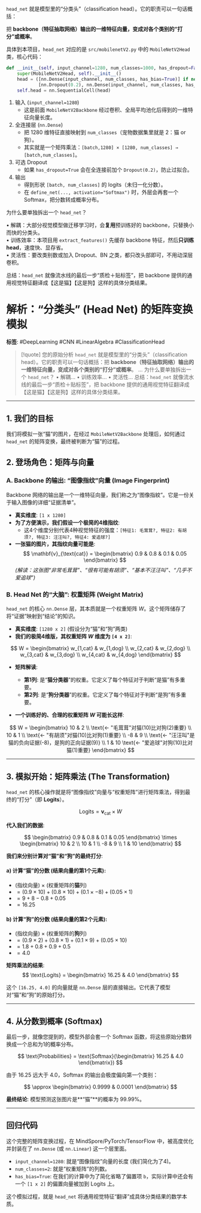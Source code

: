 `head_net` 就是模型里的“分类头”（classification head）。它的职责可以一句话概括：

把 **backbone（特征抽取网络）输出的一维特征向量，变成对各个类别的“打分”或概率**。

具体到本项目，`head_net` 对应的是 `src/mobilenetV2.py` 中的 `MobileNetV2Head` 类，核心代码：

```246:251:code/src/mobilenetV2.py
def __init__(self, input_channel=1280, num_classes=1000, has_dropout=False):
    super(MobileNetV2Head, self).__init__()
    head = ([nn.Dense(input_channel, num_classes, has_bias=True)] if not has_dropout else
            [nn.Dropout(0.2), nn.Dense(input_channel, num_classes, has_bias=True)])
    self.head = nn.SequentialCell(head)
```

1. 输入 (`input_channel=1280`)  
   - 这是前面 `MobileNetV2Backbone` 经过卷积、全局平均池化后得到的一维特征向量长度。  
2. 全连接层 (`nn.Dense`)  
   - 把 1280 维特征直接映射到 `num_classes`（宠物数据集里就是 2：猫 or 狗）。  
   - 其实就是一个矩阵乘法：`[batch,1280] × [1280, num_classes] → [batch,num_classes]`。  
3. 可选 Dropout  
   - 如果 `has_dropout=True` 会在全连接前加个 `Dropout(0.2)`，防止过拟合。  
4. 输出  
   - 得到形状 `[batch, num_classes]` 的 logits（未归一化分数）。  
   - 在 `define_net(..., activation="Softmax")` 时，外层会再套一个 Softmax，把分数转成概率分布。  

为什么要单独拆出一个 `head_net`？

• 解耦：大部分视觉模型做迁移学习时，会**复用**预训练好的 backbone，只替换小而快的分类头。  
• 训练效率：本项目用 `extract_features()` 先缓存 backbone 特征，然后**只训练 head**，速度快、显存省。  
• 灵活性：要改类别数或加入 Dropout、BN 之类，都只改头部即可，不用动深层卷积。  

总结：`head_net` 就像流水线的最后一步“质检＋贴标签”，把 backbone 提供的通用视觉特征翻译成【这是猫】【这是狗】这样的具体分类结果。

# 解析：“分类头” (Head Net) 的矩阵变换模拟

**标签**: #DeepLearning #CNN #LinearAlgebra #ClassificationHead

> [!quote] 您的原始分析
> `head_net` 就是模型里的“分类头”（classification head）。它的职责可以一句话概括：把 **backbone（特征抽取网络）输出的一维特征向量，变成对各个类别的“打分”或概率**。
> ...
> 为什么要单独拆出一个 `head_net`？
> • 解耦... • 训练效率... • 灵活性...
> 总结：`head_net` 就像流水线的最后一步“质检＋贴标签”，把 backbone 提供的通用视觉特征翻译成【这是猫】【这是狗】这样的具体分类结果。

---

## 1. 我们的目标

我们将模拟一张“猫”的图片，在经过 `MobileNetV2Backbone` 处理后，如何通过 `head_net` 的矩阵变换，最终被判断为“猫”的过程。

## 2. 登场角色：矩阵与向量

### A. Backbone 的输出: “图像指纹”向量 (Image Fingerprint)

Backbone 网络的输出是一个一维特征向量，我们称之为“图像指紋”。它是一份关于输入图像的详细“证据清单”。

- **真实维度**: `[1 x 1280]`
- **为了方便演示，我们假设一个极简的4维指纹**:
    - 这4个维度分别代表4种视觉特征的强度：`[特征1: 毛茸茸?, 特征2: 有胡须?, 特征3: 汪汪叫?, 特征4: 爱追球?]`
- **一张猫的图片，其指纹向量可能是**:
    $$ \mathbf{v}_{\text{cat}} = \begin{bmatrix} 0.9 & 0.8 & 0.1 & 0.05 \end{bmatrix} $$
    *(解读：这张图“非常毛茸茸”、“很有可能有胡须”、“基本不汪汪叫”、“几乎不爱追球”)*

### B. Head Net 的“大脑”: 权重矩阵 (Weight Matrix)

`head_net` 的核心 `nn.Dense` 层，其本质就是一个权重矩阵 $W$。这个矩阵储存了将“证据”映射到“结论”的知识。

- **真实维度**: `[1280 x 2]` (假设分为“猫”和“狗”两类)
- **我们的极简4维版，其权重矩阵 $W$ 维度为 `[4 x 2]`**:

$$
W = \begin{bmatrix}
w_{1,cat} & w_{1,dog} \\
w_{2,cat} & w_{2,dog} \\
w_{3,cat} & w_{3,dog} \\
w_{4,cat} & w_{4,dog}
\end{bmatrix}
$$

- **矩阵解读**:
    - **第1列**: 是“**猫分类器**”的权重。它定义了每个特征对于判断“是猫”有多重要。
    - **第2列**: 是“**狗分类器**”的权重。它定义了每个特征对于判断“是狗”有多重要。

- **一个训练好的、合理的权重矩阵 $W$ 可能长这样**:

$$
W = \begin{bmatrix}
10 & 2 \\  \text{<- "毛茸茸"对猫(10)比对狗(2)重要} \\
10 & 1 \\  \text{<- "有胡须"对猫(10)比对狗(1)重要} \\
-8 & 9 \\  \text{<- "汪汪叫"是猫的负向证据(-8)，是狗的正向证据(9)} \\
1  & 10   \text{<- "爱追球"对狗(10)比对猫(1)重要}
\end{bmatrix}
$$

---

## 3. 模拟开始：矩阵乘法 (The Transformation)

`head_net` 的核心操作就是将“图像指纹”向量与“权重矩阵”进行矩阵乘法，得到最终的“打分”（即 **Logits**）。

$$ \text{Logits} = \mathbf{v}_{\text{cat}} \times W $$

**代入我们的数据**:

$$
\begin{bmatrix} 0.9 & 0.8 & 0.1 & 0.05 \end{bmatrix} \times \begin{bmatrix} 10 & 2 \\ 10 & 1 \\ -8 & 9 \\ 1 & 10 \end{bmatrix}
$$

**我们来分别计算对“猫”和“狗”的最终打分**:

#### a) 计算“猫”的分数 (结果向量的第1个元素):
- (指纹向量) $\times$ (权重矩阵的**猫**列)
- $= (0.9 \times 10) + (0.8 \times 10) + (0.1 \times -8) + (0.05 \times 1)$
- $= 9 + 8 - 0.8 + 0.05$
- $= 16.25$

#### b) 计算“狗”的分数 (结果向量的第2个元素):
- (指纹向量) $\times$ (权重矩阵的**狗**列)
- $= (0.9 \times 2) + (0.8 \times 1) + (0.1 \times 9) + (0.05 \times 10)$
- $= 1.8 + 0.8 + 0.9 + 0.5$
- $= 4.0$

**矩阵乘法的结果**:
$$ \text{Logits} = \begin{bmatrix} 16.25 & 4.0 \end{bmatrix} $$

这个 `[16.25, 4.0]` 的向量就是 `nn.Dense` 层的直接输出。它代表了模型对“猫”和“狗”的原始打分。

---

## 4. 从分数到概率 (Softmax)

最后一步，就像您提到的，模型外部会套一个 Softmax 函数，将这些原始分数转换成一个总和为1的概率分布。

$$ \text{Probabilities} = \text{Softmax}(\begin{bmatrix} 16.25 & 4.0 \end{bmatrix}) $$

由于 16.25 远大于 4.0，Softmax 的输出会极度偏向第一个类别：

$$ \approx \begin{bmatrix} 0.9999 & 0.0001 \end{bmatrix} $$

**最终结论**: 模型预测这张图片是**“猫”**的概率为 99.99%。

---

## 回归代码

这个完整的矩阵变换过程，在 MindSpore/PyTorch/TensorFlow 中，被高度优化并封装在了 `nn.Dense` (或 `nn.Linear`) 这一个层里面。
- `input_channel=1280`: 就是“图像指纹”向量的长度 (我们简化为了4)。
- `num_classes=2`: 就是“权重矩阵”的列数。
- `has_bias=True`: 在我们的计算中为了简化省略了偏置项 `b`，实际计算中还会有一个 `[1 x 2]` 的偏置向量被加到 Logits 上。

这个模拟过程，就是 `head_net` 将通用视觉特征“翻译”成具体分类结果的数学本质。